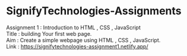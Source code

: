 # SignifyTechnologies-Assignments
Assignment 1 : 
Introduction to HTML , CSS , JavaScript<br>
Title : building Your first web page.<br>
Aim : Create a simple webpage using HTML , CSS , JavaScript.<br>
Link : https://signifytechnologies-assignment1.netlify.app/
